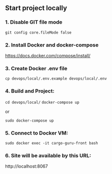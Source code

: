 ## Start project locally

### 1. Disable GIT file mode

`git config core.fileMode false`

### 2. Install Docker and docker-compose

https://docs.docker.com/compose/install/

### 3. Create Docker .env file

`cp devops/local/.env.example devops/local/.env`

### 4. Build and Project:

`cd devops/local/`
`docker-compose up`

or

`sudo docker-compose up`

### 5. Connect to Docker VM:

`sudo docker exec -it cargo-guru-front bash`

### 6. Site will be available by this URL:

http://localhost:8067

